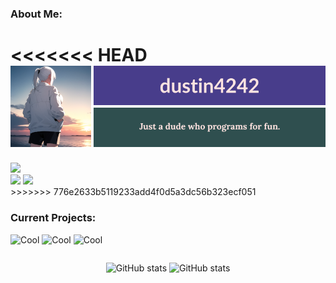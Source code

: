 <h3>About Me:</h3>

<<<<<<< HEAD
![ABOUTME](ABOUTME.png)
=======
<img src="./see4x.png" height="200px"/>
<div height="200px" width="600px">
<img src="https://placehold.co/590x100@3x/darkslateblue/mistyrose?text=dustin4242" />
<img src="https://placehold.co/590x100@3x/darkslategray/mistyrose?text=Just+a+dude+who+programs+for+fun.&font=lora" />
</div>
>>>>>>> 776e2633b5119233add4f0d5a3dc56b323ecf051

<h3>Current Projects:</h3>

![Cool](https://placehold.co/800x70@3x/crimson/mistyrose?text=Dale+(Custom+Line+Editor))  ![Cool](https://placehold.co/800x70@3x/forestgreen/mistyrose?text=Dash+(Custom+Unix+Shell)) ![Cool](https://placehold.co/800x70@3x/royalblue/mistyrose?text=Winter+(Custom+Programming+Language))

<div style="display:flex;align-items:center;justify-content:center;">

![GitHub stats](https://github-readme-stats.vercel.app/api?username=dustin4242&show_icons=true&theme=transparent)
![GitHub stats](https://github-readme-stats.vercel.app/api/top-langs/?username=dustin4242&show_icons=true&layout=compact&theme=transparent)
</div>
